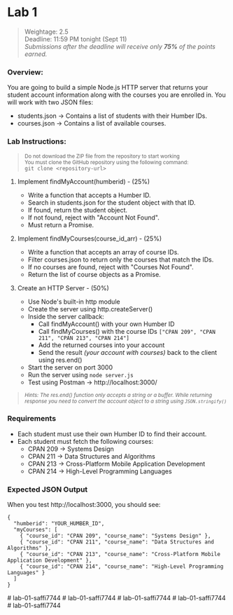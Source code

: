 # Lab 1

> Weightage: 2.5<br>
> Deadline: 11:59 PM tonight (Sept 11)<br>
> _Submissions after the deadline will receive only **75%** of the points earned._

### Overview:

You are going to build a simple Node.js HTTP server that returns your student account information along with the courses you are enrolled in. You will work with two JSON files:

- students.json → Contains a list of students with their Humber IDs.
- courses.json → Contains a list of available courses.

### Lab Instructions:

> <small>Do not download the ZIP file from the repository to start working<br>You must clone the GitHub repository using the following command:</small><br>`git clone <repository-url>`

1. Implement findMyAccount(humberid) - (25%)

   - Write a function that accepts a Humber ID.
   - Search in students.json for the student object with that ID.
   - If found, return the student object.
   - If not found, reject with "Account Not Found".
   - Must return a Promise.

2. Implement findMyCourses(course_id_arr) - (25%)

   - Write a function that accepts an array of course IDs.
   - Filter courses.json to return only the courses that match the IDs.
   - If no courses are found, reject with "Courses Not Found".
   - Return the list of course objects as a Promise.

3. Create an HTTP Server - (50%)

   - Use Node's built-in http module
   - Create the server using http.createServer()
   - Inside the server callback:
     - Call findMyAccount() with your own Humber ID
     - Call findMyCourses() with the course IDs `["CPAN 209", "CPAN 211", "CPAN 213", "CPAN 214"]`
     - Add the returned courses into your account
     - Send the result _(your account with courses)_ back to the client using res.end()
   - Start the server on port 3000
   - Run the server using `node server.js`
   - Test using Postman → http://localhost:3000/

> <small>_Hints: The res.end() function only accepts a string or a buffer. While returning response you need to convert the account object to a string using `JSON.stringify()`_</small>

### Requirements

- Each student must use their own Humber ID to find their account.
- Each student must fetch the following courses:
  - CPAN 209 → Systems Design
  - CPAN 211 → Data Structures and Algorithms
  - CPAN 213 → Cross-Platform Mobile Application Development
  - CPAN 214 → High-Level Programming Languages

### Expected JSON Output

When you test http://localhost:3000, you should see:

```
{
  "humberid": "YOUR_HUMBER_ID",
  "myCourses": [
    { "course_id": "CPAN 209", "course_name": "Systems Design" },
    { "course_id": "CPAN 211", "course_name": "Data Structures and Algorithms" },
    { "course_id": "CPAN 213", "course_name": "Cross-Platform Mobile Application Development" },
    { "course_id": "CPAN 214", "course_name": "High-Level Programming Languages" }
  ]
}
```
#   l a b - 0 1 - s a f f i 7 7 4 4 
 
 #   l a b - 0 1 - s a f f i 7 7 4 4 
 
 #   l a b - 0 1 - s a f f i 7 7 4 4 
 
 #   l a b - 0 1 - s a f f i 7 7 4 4 
 
 #   l a b - 0 1 - s a f f i 7 7 4 4 
 
 
